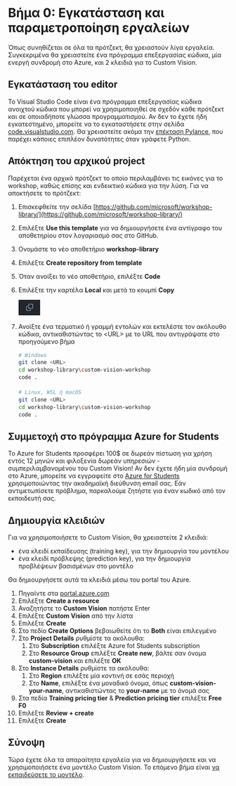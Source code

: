 # Βήμα 0: Εγκατάσταση και παραμετροποίηση εργαλείων

Όπως συνηθίζεται σε όλα τα πρότζεκτ, θα χρειαστούν λίγα εργαλεία. Συγκεκριμένα θα χρειαστείτε ένα πρόγραμμα επεξεργασίας κώδικα, μία ενεργή συνδρομή στο Azure, και 2 κλειδιά για το Custom Vision.

## Εγκατάσταση του editor

Το Visual Studio Code είναι ένα πρόγραμμα επεξεργασίας κώδικα ανοιχτού κώδικα που μπορεί να χρησιμοποιηθεί σε σχεδόν κάθε πρότζεκτ και σε οποιαδήποτε γλώσσα προγραμματισμού. Αν δεν το έχετε ήδη εγκατεστημένο, 
μπορείτε να το εγκαταστήσετε στην σελίδα [code.visualstudio.com](https://code.visualstudio.com). Θα χρειαστείτε ακόμα την [επέκταση Pylance](https://marketplace.visualstudio.com/items?itemName=ms-python.vscode-pylance), που παρέχει κάποιες επιπλέον δυνατότητες όταν γράφετε Python.


## Απόκτηση του αρχικού project

Παρέχεται ένα αρχικό πρότζεκτ το οποίο περιλαμβάνει τις εικόνες για το workshop, καθώς επίσης και ενδεικτικό κώδικα για την λύση. Για να αποκτήσετε το πρότζεκτ:

1. Επισκεφθείτε την σελίδα [https://github.com/microsoft/workshop-library/](https://github.com/microsoft/workshop-library/)
1. Επιλέξτε **Use this template** για να δημιουργήσετε ένα αντίγραφο του αποθετηρίου στον λογαριασμό σας στο GitHub.
1. Ονομάστε το νέο αποθετήριο **workshop-library**
1. Επιλέξτε **Create repository from template**
1. Όταν ανοίξει το νέο αποθετήριο, επιλέξτε **Code**
1. Επιλέξτε την καρτέλα **Local** και μετά το κουμπί **Copy**

    ![Copy icon](/./images/copy.png)

1. Ανοίξτε ένα τερματικό ή γραμμή εντολών και εκτελέστε τον ακόλουθο κώδικα, αντικαθιστώντας το \<URL\> με το URL που αντιγράψατε στο προηγούμενο βήμα

    ```bash
    # Windows
    git clone <URL>
    cd workshop-library\custom-vision-workshop
    code .

    # Linux, WSL ή macOS
    git clone <URL>
    cd workshop-library\custom-vision-workshop
    code .
    ```

## Συμμετοχή στο πρόγραμμα Azure for Students

Το Azure for Students προσφέρει 100$ σε δωρεάν πίστωση για χρήση εντός 12 μηνών και φιλοξενία δωρεάν υπηρεσιών - συμπεριλαμβανομένου του Custom Vision! Αν δεν έχετε ήδη μία συνδρομή στο Azure, μπορείτε να εγγραφείτε στο [Azure for Students](https://azure.microsoft.com/free/students) χρησιμοποιώντας την ακαδημαϊκή διεύθυνση email σας. Εάν αντιμετωπίσετε πρόβλημα, παρκαλούμε ζητήστε για έναν κωδικό από τον εκπαιδευτή σας.

## Δημιουργία κλειδιών

Για να χρησιμοποιήσετε το Custom Vision, θα χρειαστείτε 2 κλειδιά:

- ένα κλειδί εκπαίδευσης (training key), για την δημιουργία του μοντέλου
- ένα κλειδί πρόβλεψης (prediction key), για την δημιουργία προβλέψεων βασισμένων στο μοντέλο

Θα δημιουργήσετε αυτά τα κλειδιά μέσω του portal του Azure.

1. Πηγαίντε στα [portal.azure.com](https://portal.azure.com)
1. Επιλέξτε **Create a resource**
1. Αναζητήστε το **Custom Vision** πατήστε Enter
1. Επιλέξτε **Custom Vision** από την λίστα
1. Επιλέξτε **Create**
1. Στο πεδίο **Create Options** βεβαιωθείτε ότι το  **Both** είναι επιλεγμένο
1. Στο **Project Details** ρυθμίστε τα ακόλουθα:
    1. Στο **Subscription** επιλέξτε Azure fot Students subscription
    1. Στο **Resource Group** επιλέξτε **Create new**, βάλτε σαν όνομα **custom-vision** και επιλέξτε **OK**
1. Στο **Instance Details** ρυθμίστε τα ακόλουθα:
    1. Στο **Region** επιλέξτε μία κοντινή σε εσάς περιοχή
    1. Στο **Name**, επιλέξτε ένα μοναδικό όνομα, όπως **custom-vision-your-name**, αντικαθιστώντας το **your-name** με το όνομά σας
1. Στα πεδία **Training pricing tier** & **Prediction pricing tier** επιλέξτε **Free F0**
1. Επιλέξτε **Review + create**
1. Επιλέξτε **Create**

## Σύνοψη

Τώρα έχετε όλα τα απαραίτητα εργαλεία για να δημιουργήσετε και να χρησιμοποιήσετε ένα μοντέλο Custom Vision. Το επόμενο βήμα είναι [να εκπαιδεύσετε το μοντέλο](./train_gr.md).
